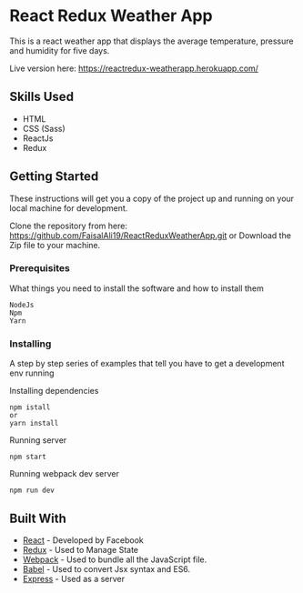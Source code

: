 # React Redux Weather App

This is a react weather app that displays the average temperature, pressure and humidity for five days.

Live version here: https://reactredux-weatherapp.herokuapp.com/

## Skills Used

* HTML
* CSS (Sass)
* ReactJs
* Redux

## Getting Started

These instructions will get you a copy of the project up and running on your local machine for development.

Clone the repository from here: https://github.com/FaisalAli19/ReactReduxWeatherApp.git or Download the Zip file to your machine.

### Prerequisites

What things you need to install the software and how to install them

```
NodeJs
Npm
Yarn
```

### Installing

A step by step series of examples that tell you have to get a development env running

Installing dependencies

```
npm istall
or
yarn install
```

Running server

```
npm start
```

Running webpack dev server

```
npm run dev
```

## Built With

* [React](https://facebook.github.io/react/) - Developed by Facebook
* [Redux](http://redux.js.org/) - Used to Manage State
* [Webpack](https://webpack.github.io/) - Used to bundle all the JavaScript file.
* [Babel](https://babeljs.io/) - Used to convert Jsx syntax and ES6.
* [Express](https://rometools.github.io/rome/) - Used as a server
